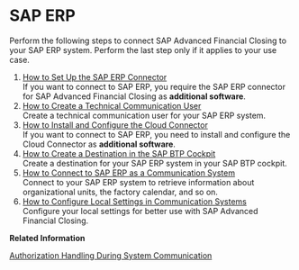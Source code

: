 <!-- loio7b85121d4aef4e9f9e0f577129625f8d -->

# SAP ERP

Perform the following steps to connect SAP Advanced Financial Closing to your SAP ERP system. Perform the last step only if it applies to your use case.

1.  [How to Set Up the SAP ERP Connector](how-to-set-up-the-sap-erp-connector-b139d1e.md "If you want to connect to SAP ERP, you require the SAP ERP connector for SAP
                                                  Advanced Financial Closing as
			additional software.")  
If you want to connect to SAP ERP, you require the SAP ERP connector for SAP Advanced Financial Closing as **additional software**.
2.  [How to Create a Technical Communication User](how-to-create-a-technical-communication-user-d9e09c7.md "Create a technical communication user for your SAP ERP system.")  
Create a technical communication user for your SAP ERP system.
3.  [How to Install and Configure the Cloud Connector](how-to-install-and-configure-the-cloud-connector-3d19a8a.md "If you want to connect to SAP ERP, you need to install and
		configure the Cloud Connector as additional software.")  
If you want to connect to SAP ERP, you need to install and configure the Cloud Connector as **additional software**.
4.  [How to Create a Destination in the SAP BTP Cockpit](how-to-create-a-destination-in-the-sap-btp-cockpit-6ec6782.md "Create a destination for your SAP ERP system in your SAP BTP cockpit.")  
Create a destination for your SAP ERP system in your SAP BTP cockpit.
5.  [How to Connect to SAP ERP as a Communication System](how-to-connect-to-sap-erp-as-a-communication-system-e11be48.md "Connect to your SAP ERP
		system to retrieve information about organizational units, the factory calendar, and so
		on.")  
Connect to your SAP ERP system to retrieve information about organizational units, the factory calendar, and so on.
6.  [How to Configure Local Settings in Communication Systems](how-to-configure-local-settings-in-communication-systems-38f2e79.md "Configure your local settings for better use with SAP Advanced
                                                  Financial Closing.")  
Configure your local settings for better use with SAP Advanced Financial Closing.

**Related Information**  


[Authorization Handling During System Communication](../Security/authorization-handling-during-system-communication-c310348.md "Authorization handling during communication with an on-premise system.")

